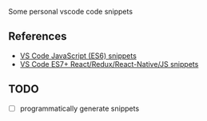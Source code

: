 Some personal vscode code snippets

## References

- [VS Code JavaScript (ES6) snippets](https://github.com/xabikos/vscode-javascript)
- [VS Code ES7+ React/Redux/React-Native/JS snippets](https://github.com/dsznajder/vscode-react-javascript-snippets)

## TODO

- [ ] programmatically generate snippets
